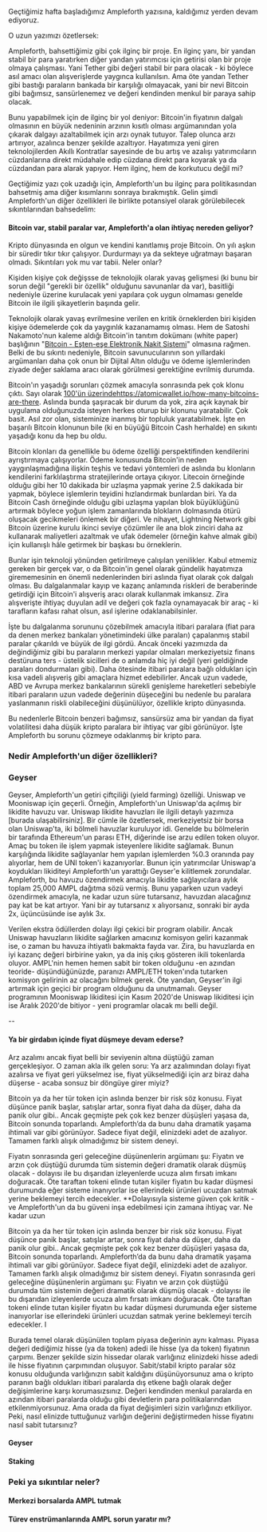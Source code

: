 Geçtiğimiz hafta başladığımız Ampleforth yazısına, kaldığımız yerden devam ediyoruz. 

O uzun yazımızı özetlersek: 

Ampleforth, bahsettiğimiz gibi çok ilginç bir proje. En ilginç yanı, bir yandan stabil bir para yaratırken diğer yandan yatırımcısı için getirisi olan bir proje olmaya çalışması.  Yani Tether gibi değeri stabil bir para olacak - ki böylece asıl amacı olan alışverişlerde yaygınca kullanılsın. Ama öte yandan Tether gibi bastığı paraların bankada bir karşılığı olmayacak, yani bir nevi Bitcoin gibi bağımsız, sansürlenemez ve değeri kendinden menkul bir paraya sahip olacak.  

Bunu yapabilmek için de ilginç bir yol deniyor: Bitcoin'in fiyatının dalgalı olmasının en büyük nedeninin arzının kısıtlı olması argümanından yola çıkarak dalgayı azaltabilmek için arzı oynak tutuyor. Talep olunca arzı artırıyor, azalınca benzer şekilde azaltıyor. Hayatımıza yeni giren teknolojilerden Akıllı Kontratlar sayesinde de bu artış ve azalışı yatırımcıların cüzdanlarına direkt müdahale edip cüzdana direkt para koyarak ya da cüzdandan para alarak yapıyor. Hem ilginç, hem de korkutucu değil mi?

Geçtiğimiz yazı çok uzadığı için, Ampleforth'un bu ilginç para politikasından bahsetmiş ama diğer kısımlarını sonraya bırakmıştık. Gelin şimdi Ampleforth'un diğer özellikleri ile birlikte potansiyel olarak görülebilecek sıkıntılarından bahsedelim: 

#### Bitcoin var, stabil paralar var, Ampleforth'a olan ihtiyaç nereden geliyor?

Kripto dünyasında en olgun ve kendini kanıtlamış proje Bitcoin. On yılı aşkın bir süredir tıkır tıkır çalışıyor. Durdurmayı ya da sekteye uğratmayı başaran olmadı. Sıkıntıları yok mu var tabii. Neler onlar?

Kişiden kişiye çok değişsse de teknolojik olarak yavaş gelişmesi (ki bunu bir sorun değil "gerekli bir özellik" olduğunu savunanlar da var), basitliği nedeniyle üzerine kurulacak yeni yapılara çok uygun olmaması genelde Bitcoin ile ilgili şikayetlerin başında gelir. 

Teknolojik olarak yavaş evrilmesine verilen en kritik örneklerden biri kişiden kişiye ödemelerde çok da yaygınlık kazanamamış olması. Hem de Satoshi Nakamoto'nun kaleme aldığı Bitcoin'in tanıtım dokümanı (white paper) başlığının "[Bitcoin - Eşten-eşe Elektronik Nakit Sistemi](https://bitcoin.org/bitcoin.pdf)" olmasına rağmen. Belki de bu sıkıntı nedeniyle, Bitcoin savunucularının son yıllardaki argümanları daha çok onun bir Dijital Altın olduğu ve ödeme işlemlerinden ziyade değer saklama aracı olarak görülmesi gerektiğine evrilmiş durumda. 

Bitcoin'ın yaşadığı sorunları çözmek amacıyla sonrasında pek çok klonu çıktı. Sayı olarak [100'ün üzerinde]()https://atomicwallet.io/how-many-bitcoins-are-there. Aslında bunda şaşıracak bir durum da yok, zira açık kaynak bir uygulama olduğunuzda isteyen herkes oturup bir klonunu yaratabilir. Çok basit. Asıl zor olan, sisteminize inanmış bir topluluk yaratabilmek. İşte en başarılı Bitcoin klonunun bile (ki en büyüğü Bitcoin Cash herhalde) en sıkıntı yaşadığı konu da hep bu oldu. 

Bitcoin klonları da genellikle bu ödeme özelliği perspektifinden kendilerini ayrıştırmaya çalışıyorlar. Ödeme konusunda Bitcoin'in neden yaygınlaşmadığına ilişkin teşhis ve tedavi yöntemleri de aslında bu klonların kendilerini farklılaştırma stratejilerinde ortaya çıkıyor. Litecoin örneğinde olduğu gibi her 10 dakikada bir uzlaşma yapmak yerine 2.5 dakikada bir yapmak, böylece işlemlerin teyidini hızlandırmak bunlardan biri. Ya da Bitcoin Cash örneğinde olduğu gibi uzlaşma yapılan blok büyüklüğünü artırmak böylece yoğun işlem zamanlarında blokların dolmasında ötürü oluşacak gecikmeleri önlemek bir diğeri. Ve nihayet, Lightning Network gibi Bitcoin üzerine kurulu ikinci seviye çözümler ile ana blok zinciri daha az kullanarak maliyetleri azaltmak ve ufak ödemeler (örneğin kahve almak gibi) için kullanışlı hâle getirmek bir başkası bu örneklerin. 

Bunlar işin teknoloji yönünden getirilmeye çalışılan yenilikler. Kabul etmemiz gereken bir gerçek var, o da Bitcoin'in genel olarak gündelik hayatımıza girememesinin en önemli nedenlerinden biri aslında fiyat olarak çok dalgalı olması. Bu dalgalanmalar kayıp ve kazanç anlamında riskleri de beraberinde getirdiği için Bitcoin'i alışveriş aracı olarak kullanmak imkansız. Zira alışverişte ihtiyaç duyulan adil ve değeri çok fazla oynamayacak bir araç - ki tarafların kafası rahat olsun, asıl işlerine odaklanabilsinler. 

İşte bu dalgalanma sorununu çözebilmek amacıyla itibari paralara (fiat para da denen merkez bankaları yönetimindeki ülke paraları) çapalanmış stabil paralar çıkarıldı ve büyük de ilgi gördü. Ancak önceki yazımızda da değindiğimiz gibi bu paraların merkezi yapılar olmaları merkeziyetsiz finans destüruna ters - üstelik sicilleri de o anlamda hiç iyi değil (yeri geldiğinde paraları dondurmaları gibi). Daha ötesinde itibari paralara bağlı oldukları için kısa vadeli alışveriş gibi amaçlara hizmet edebilirler. Ancak uzun vadede, ABD ve Avrupa merkez bankalarının sürekli genişleme hareketleri sebebiyle itibari paraların uzun vadede değerinin düşeceğini bu nedenle bu paralara yaslanmanın riskli olabileceğini düşünülüyor, özellikle kripto dünyasında. 

Bu nedenlerle Bitcoin benzeri bağımsız, sansürsüz ama bir yandan da fiyat volatilitesi daha düşük kripto paralara bir ihtiyaç var gibi görünüyor. İşte Ampleforth bu sorunu çözmeye odaklanmış bir kripto para. 


### Nedir Ampleforth'un diğer özellikleri?

### Geyser
Geyser, Ampleforth'un getiri çiftçiliği (yield farming) özelliği. Uniswap ve Mooniswap için geçerli. Örneğin, Ampleforth'un Uniswap'da açılmış bir likidite havuzu var. Uniswap likidite havuzları ile ilgili detaylı yazımıza [burada ulaşabilirsiniz]. Bir cümle ile özetlersek, merkeziyetsiz bir borsa olan Uniswap'ta, iki bölmeli havuzlar kuruluyor idi. Genelde bu bölmelerin bir tarafında Ethereum'un parası ETH, diğerinde ise arzu edilen token oluyor. Amaç bu token ile işlem yapmak isteyenlere likidite sağlamak. Bunun karşılığında likidite sağlayanlar hem yapılan işlemlerden %0.3 oranında pay alıyorlar, hem de UNI token'i kazanıyorlar. Bunun için yatırımcılar Uniswap'a koydukları likiditeyi Ampleforth'un yarattığı Geyser'e kilitlemek zorundalar. Ampleforth, bu havuzu özendirmek amacıyla likidite sağlayıcılara aylık toplam 25,000 AMPL dağıtma sözü vermiş. Bunu yaparken uzun vadeyi özendirmek amacıyla, ne kadar uzun süre tutarsanız, havuzdan alacağınız pay kat be kat artıyor. Yani bir ay tutarsanız x alıyorsanız, sonraki bir ayda 2x, üçüncüsünde ise aylık 3x. 

Verilen ekstra ödüllerden dolayı ilgi çekici bir program olabilir. Ancak Uniswap havuzların likidite sağlarken amacınız komisyon geliri kazanmak ise, o zaman bu havuza ihtiyatlı bakmakta fayda var. Zira, bu havuzlarda en iyi kazanç değeri birbirine yakın, ya da iniş çıkış gösteren ikili tokenlarda oluyor. AMPL'nin hemen hemen sabit bir token olduğunu -en azından teoride- düşündüğünüzde, paranızı AMPL/ETH token'ında tutarken komisyon gelirinin az olacağını bilmek gerek. Öte yandan, Geyser'in ilgi artırmak için geçici bir program olduğunu da unutmamalı. Geyser programının Mooniswap likiditesi için Kasım 2020'de Uniswap likiditesi için ise Aralık 2020'de bitiyor - yeni programlar olacak mı belli değil. 

-- 

#### Ya bir girdabın içinde fiyat düşmeye devam ederse?
Arz azalımı ancak fiyat belli bir seviyenin altına düştüğü zaman gerçekleşiyor. O zaman akla ilk gelen soru: Ya arz azalımından dolayı fiyat azalırsa ve fiyat geri yükselmez ise, fiyat yükselmediği için arz biraz daha düşerse - acaba sonsuz bir döngüye girer miyiz?

Bitcoin ya da her tür token için aslında benzer bir risk söz konusu. Fiyat düşünce panik başlar, satışlar artar, sonra fiyat daha da düşer, daha da panik olur gibi.. Ancak geçmişte pek çok kez benzer düşüşleri yaşasa da, Bitcoin sonunda toparlandı. Ampleforth’da da bunu daha dramatik yaşama ihtimali var gibi görünüyor. Sadece fiyat değil, elinizdeki adet de azalıyor. Tamamen farklı alışık olmadığımız bir sistem deneyi. 

Fiyatın sonrasında geri geleceğine düşünenlerin argümanı şu: Fiyatın ve arzın çok düştüğü durumda tüm sistemin değeri dramatik olarak düşmüş olacak - dolayısı ile bu dışarıdan izleyenlerde ucuza alım fırsatı imkanı doğuracak. Öte taraftan tokeni elinde tutan kişiler fiyatın bu kadar düşmesi durumunda eğer sisteme inanıyorlar ise ellerindeki ürünleri ucuzdan satmak yerine beklemeyi tercih edecekler. **Dolayısıyla sisteme güven çok kritik - ve Ampleforth'un da bu güveni inşa edebilmesi için zamana ihtiyaç var. Ne kadar uzun 

Bitcoin ya da her tür token için aslında benzer bir risk söz konusu. Fiyat düşünce panik başlar, satışlar artar, sonra fiyat daha da düşer, daha da panik olur gibi.. Ancak geçmişte pek çok kez benzer düşüşleri yaşasa da, Bitcoin sonunda toparlandı. Ampleforth’da da bunu daha dramatik yaşama ihtimali var gibi görünüyor. Sadece fiyat değil, elinizdeki adet de azalıyor. Tamamen farklı alışık olmadığımız bir sistem deneyi. Fiyatın sonrasında geri geleceğine düşünenlerin argümanı şu: Fiyatın ve arzın çok düştüğü durumda tüm sistemin değeri dramatik olarak düşmüş olacak - dolayısı ile bu dışarıdan izleyenlerde ucuza alım fırsatı imkanı doğuracak. Öte taraftan tokeni elinde tutan kişiler fiyatın bu kadar düşmesi durumunda eğer sisteme inanıyorlar ise ellerindeki ürünleri ucuzdan satmak yerine beklemeyi tercih edecekler. l

Burada temel olarak düşünülen toplam piyasa değerinin aynı kalması. Piyasa değeri dediğimiz hisse (ya da token) adedi ile hisse (ya da token) fiyatının çarpımı. Benzer şekilde sizin hissedar olarak varlığınız elinizdeki hisse adedi ile hisse fiyatının çarpımından oluşuyor. Sabit/stabil kripto paralar söz konusu olduğunda varlığınızın sabit kaldığını düşünüyorsunuz ama o kripto paranın bağlı oldukları itibari paralarda dış etkene bağlı olarak değer değişimlerine karşı korumasızsınız. Değeri kendinden menkul paralarda en azından itibari paralarda olduğu gibi devletlerin para politikalarından etkilenmiyorsunuz. Ama orada da fiyat değişimleri sizin varlığınızı etkiliyor. Peki, nasıl elinizde tuttuğunuz varlığın değerini değiştirmeden hisse fiyatını nasıl sabit tutarsınız? 



#### Geyser

#### Staking


### Peki ya sıkıntılar neler?

#### Merkezi borsalarda AMPL tutmak

#### Türev enstrümanlarında AMPL sorun yaratır mı?





